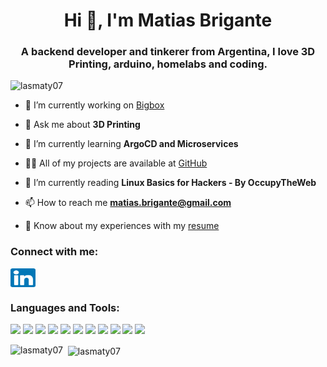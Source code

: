 <h1 align="center">Hi 👋, I'm Matias Brigante</h1>
<h3 align="center">A backend developer and tinkerer from Argentina, I love 3D Printing, arduino, homelabs and coding.</h3>

<p align="left"> <img src="https://komarev.com/ghpvc/?username=lasmaty07&label=Profile%20views&color=0e75b6&style=flat" alt="lasmaty07" /> </p>

- 🔭 I’m currently working on [Bigbox](https://bigbox.com.ar)

- 💬 Ask me about **3D Printing**

- 🌱 I’m currently learning **ArgoCD and Microservices**

- 👨‍💻 All of my projects are available at [GitHub](https://github.com/lasmaty07?tab=repositories)

- 📖 I’m currently reading **Linux Basics for Hackers - By OccupyTheWeb**

- 📫 How to reach me **matias.brigante@gmail.com**

- 📄 Know about my experiences with my [resume](https://drive.google.com/file/d/18Sp5DPIl9mYptmvYCK6qSN6Y8XxxXWCs/view?usp=sharing)

<h3 align="left">Connect with me:</h3>
<p align="left">
<a href="https://linkedin.com/in/matias-brigante-gibson" target="blank"><img align="center" src="assets/174857.svg" alt="matias-brigante-gibson" height="30" width="40" /></a>
</p>

<h3 align="left">Languages and Tools:</h3>

![](https://img.shields.io/badge/OS-Linux-informational?style=flat&logo=linux&logoColor=white&color=6aa6f8)
![](https://img.shields.io/badge/Editor-VS_Code-informational?style=flat&logo=visual-studio-code&logoColor=white&color=6aa6f8)
![](https://img.shields.io/badge/Code-Python-informational?style=flat&logo=python&logoColor=white&color=6aa6f8)
![](https://img.shields.io/badge/Code-React-informational?style=flat&logo=react&logoColor=white&color=6aa6f8)
![](https://img.shields.io/badge/Shell-Bash-informational?style=flat&logo=gnu-bash&logoColor=white&color=6aa6f8)
![](https://img.shields.io/badge/Database-MongoDB-informational?style=flat&logo=MongoDB&logoColor=white&color=6aa6f8)
![](https://img.shields.io/badge/Tools-Docker-informational?style=flat&logo=docker&logoColor=white&color=6aa6f8)
![](https://img.shields.io/badge/Tools-Kubernetes-informational?style=flat&logo=kubernetes&logoColor=white&color=6aa6f8)
![](https://img.shields.io/badge/Tools-Nginx-informational?style=flat&logo=nginx&logoColor=white&color=6aa6f8)
![](https://img.shields.io/badge/Tools-Grafana-informational?style=flat&logo=Grafana&logoColor=white&color=6aa6f8)
![](https://img.shields.io/badge/Tools-Kibana-informational?style=flat&logo=Kibana&logoColor=white&color=6aa6f8)

<p>&nbsp;<img align="left" src="https://github-readme-stats.vercel.app/api/top-langs?username=lasmaty07&show_icons=true&locale=en&layout=compact&theme=dark" alt="lasmaty07" />
<img align="center" src="https://github-readme-stats.vercel.app/api?username=lasmaty07&show_icons=true&locale=en&theme=dark" alt="lasmaty07" /></p>

